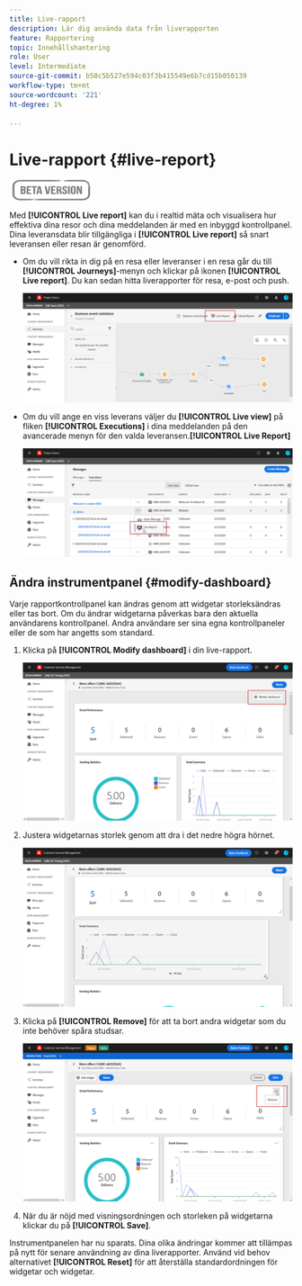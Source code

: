 ```yaml
---
title: Live-rapport
description: Lär dig använda data från liverapporten
feature: Rapportering
topic: Innehållshantering
role: User
level: Intermediate
source-git-commit: b58c5b527e594c03f3b415549e6b7cd15b050139
workflow-type: tm+mt
source-wordcount: '221'
ht-degree: 1%

---
```


# Live-rapport {#live-report}

![](../assets/do-not-localize/badge.png)

Med **[!UICONTROL Live report]** kan du i realtid mäta och visualisera hur effektiva dina resor och dina meddelanden är med en inbyggd kontrollpanel.
Dina leveransdata blir tillgängliga i **[!UICONTROL Live report]** så snart leveransen eller resan är genomförd.

* Om du vill rikta in dig på en resa eller leveranser i en resa går du till **[!UICONTROL Journeys]**-menyn och klickar på ikonen **[!UICONTROL Live report]**. Du kan sedan hitta liverapporter för resa, e-post och push.

   ![](../assets/report_journey.png)

* Om du vill ange en viss leverans väljer du **[!UICONTROL Live view]** på fliken **[!UICONTROL Executions]** i dina meddelanden på den avancerade menyn för den valda leveransen.**[!UICONTROL Live Report]**

   ![](../assets/report_2.png)

## Ändra instrumentpanel {#modify-dashboard}

Varje rapportkontrollpanel kan ändras genom att widgetar storleksändras eller tas bort. Om du ändrar widgetarna påverkas bara den aktuella användarens kontrollpanel. Andra användare ser sina egna kontrollpaneler eller de som har angetts som standard.

1. Klicka på **[!UICONTROL Modify dashboard]** i din live-rapport.

   ![](../assets/report_modify_1.png)

1. Justera widgetarnas storlek genom att dra i det nedre högra hörnet.

   ![](../assets/report_modify_2.png)

1. Klicka på **[!UICONTROL Remove]** för att ta bort andra widgetar som du inte behöver spåra studsar.

   ![](../assets/report_modify_3.png)

1. När du är nöjd med visningsordningen och storleken på widgetarna klickar du på **[!UICONTROL Save]**.

Instrumentpanelen har nu sparats. Dina olika ändringar kommer att tillämpas på nytt för senare användning av dina liverapporter. Använd vid behov alternativet **[!UICONTROL Reset]** för att återställa standardordningen för widgetar och widgetar.
